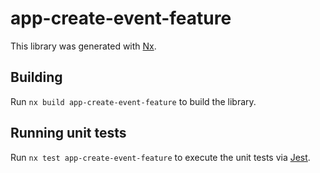 # app-create-event-feature

This library was generated with [Nx](https://nx.dev).

## Building

Run `nx build app-create-event-feature` to build the library.

## Running unit tests

Run `nx test app-create-event-feature` to execute the unit tests via [Jest](https://jestjs.io).
